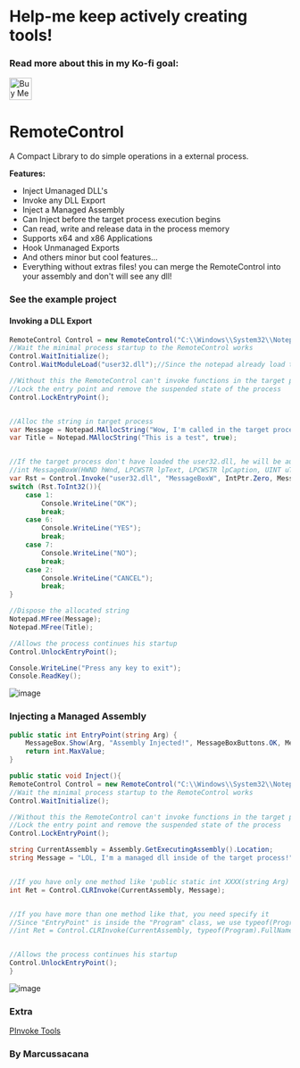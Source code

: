 # Help-me keep actively creating tools!
### Read more about this in my Ko-fi goal:
<a href='https://ko-fi.com/Z8Z231I4Z' target='_blank'><img height='40' style='border:0px;height:40px;' src='https://cdn.ko-fi.com/cdn/kofi1.png?v=2' border='0' alt='Buy Me a Coffee at ko-fi.com' /></a>

# RemoteControl

A Compact Library to do simple operations in a external process.

**Features:**
- Inject Umanaged DLL's
- Invoke any DLL Export
- Inject a Managed Assembly
- Can Inject before the target process execution begins
- Can read, write and release data in the process memory
- Supports x64 and x86 Applications
- Hook Unmanaged Exports
- And others minor but cool features...
- Everything without extras files! you can merge the RemoteControl into your assembly and don't will see any dll!

### See the example project

#### Invoking a DLL Export
```csharp
RemoteControl Control = new RemoteControl("C:\\Windows\\System32\\Notepad.exe", out Process Notepad);
//Wait the minimal process startup to the RemoteControl works
Control.WaitInitialize();
Control.WaitModuleLoad("user32.dll");//Since the notepad already load this dll, it's better wait it.

//Without this the RemoteControl can't invoke functions in the target process
//Lock the entry point and remove the suspended state of the process 
Control.LockEntryPoint();


//Alloc the string in target process
var Message = Notepad.MAllocString("Wow, I'm called in the target process from the Example!", true);
var Title = Notepad.MAllocString("This is a test", true);


//If the target process don't have loaded the user32.dll, he will be automatically loaded!
//int MessageBoxW(HWND hWnd, LPCWSTR lpText, LPCWSTR lpCaption, UINT uType);
var Rst = Control.Invoke("user32.dll", "MessageBoxW", IntPtr.Zero, Message, Title, new IntPtr(0x20 | 0x04));//0x20 = MB_ICONQUESTION, 0x04 = MB_YESNO
switch (Rst.ToInt32()){
	case 1:
		Console.WriteLine("OK");
		break;
	case 6:
		Console.WriteLine("YES");
		break;
	case 7:
		Console.WriteLine("NO");
		break;
	case 2:
		Console.WriteLine("CANCEL");
		break;
}

//Dispose the allocated string
Notepad.MFree(Message);
Notepad.MFree(Title);

//Allows the process continues his startup
Control.UnlockEntryPoint();

Console.WriteLine("Press any key to exit");
Console.ReadKey();
```
![image](https://user-images.githubusercontent.com/10576957/78092167-620c6900-73a5-11ea-9797-d34804683d53.png)
### Injecting a Managed Assembly
```csharp
public static int EntryPoint(string Arg) {
	MessageBox.Show(Arg, "Assembly Injected!", MessageBoxButtons.OK, MessageBoxIcon.Information);
	return int.MaxValue;
}

public static void Inject(){
RemoteControl Control = new RemoteControl("C:\\Windows\\System32\\Notepad.exe", out Process Notepad);
//Wait the minimal process startup to the RemoteControl works
Control.WaitInitialize();

//Without this the RemoteControl can't invoke functions in the target process
//Lock the entry point and remove the suspended state of the process 
Control.LockEntryPoint();

string CurrentAssembly = Assembly.GetExecutingAssembly().Location;
string Message = "LOL, I'm a managed dll inside of the target process!";


//If you have only one method like 'public static int XXXX(string Arg)' you don't need give the Injection EntryPoint
int Ret = Control.CLRInvoke(CurrentAssembly, Message);


//If you have more than one method like that, you need specify it
//Since "EntryPoint" is inside the "Program" class, we use typeof(Program).FullName
//int Ret = Control.CLRInvoke(CurrentAssembly, typeof(Program).FullName, "EntryPoint", Message);


//Allows the process continues his startup
Control.UnlockEntryPoint();
}
```
![image](https://user-images.githubusercontent.com/10576957/78092187-7badb080-73a5-11ea-8e26-9b4e2e9c44ed.png)

### Extra

[PInvoke Tools](https://github.com/dahall/Vanara)


### By Marcussacana
